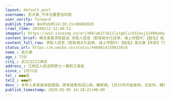 ```yaml
---
layout: default_post
username: 忠犬桑_今年也要更加欢脱
user_verify: forward
publish_time: WedFeb0514:28:21+08002020
crawl_time: 20200212-12:40:51
imageurl: https://wx2.sinaimg.cn/orj360/a61f1611ly1gblick52esj21400u0q4w.jpg,https://wx2.sinaimg.cn/orj360/a61f1611ly1gblicjykymj21400u0q78.jpg
content_brief: 肺炎患者求助超话 求助人信息（若有相关化验单，请上传图片）【姓名】高元章【年龄】73岁【所在城市】武汉汉口江岸区【所在小区、社区】江岸区人民法院旁七一教职工宿舍【患病时间】1月31日【联系方式】●●●  高【其他紧急联系人】●●●  刘【病情描述】 老年人本来身体就很 ...全文
content_full_raw: 求助人信息（若有相关化验单，请上传图片）【姓名】高元章【年龄】73岁【所在城市】武汉汉口江岸区【所在小区、社区】江岸区人民法院旁七一教职工宿舍【患病时间】1月31日【联系方式】●●●高【其他紧急联系人】●●●刘【病情描述】老年人本来身体就很弱。原本就患有冠心病，糖尿病。1月31号开始发病，无发热，精神差乏力，去医院做CT，有感染回家。2月4号晚开始发热，病情加重，医院CT显示双肺感染，让回家报社区等候，现在仍发热。没有医院床位接收。一直只说等通知，等消息。家里人非常着急没有办法。求大家救救我外公。武汉
status_url: https://m.weibo.cn/status/4468614159615016
name_: 高元章
age_: 73岁
city_: 武汉汉口江岸区
address_: 江岸区人民法院旁七一教职工宿舍
since_: 1月31日
tel_: ●●●高
tel2_: ●●●刘
desc_: 老年人本来身体就很弱。原本就患有冠心病，糖尿病。1月31号开始发病，无发热，精神差乏力，去医院做CT，有感染回家。2月4号晚开始发热，病情加重，医院CT显示双肺感染，让回家报社区等候，现在仍发热。没有医院床位接收。一直只说等通知，等消息。家里人非常着急没有办法。求大家救救我外公。武汉
publish_timestamp: 2020-02-05 14:28:21+08:00
---
```

